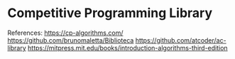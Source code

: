 # Competitive Programming Library

References:
https://cp-algorithms.com/
https://github.com/brunomaletta/Biblioteca
https://github.com/atcoder/ac-library
https://mitpress.mit.edu/books/introduction-algorithms-third-edition
